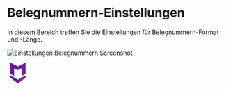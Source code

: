 # Belegnummern-Einstellungen

In diesem Bereich treffen Sie die Einstellungen für Belegnummern-Format und -Länge.

![Einstellungen Belegnummern Screenshot](img/screenshot.jpeg)

![alt text](https://github.com/adam-p/markdown-here/raw/master/src/common/images/icon48.png "Logo Title Text 1")

